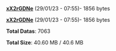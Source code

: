 [**xX2rGDNe**](/data/xX2rGDNe.txt) (29/01/23 - 07:55)- 1856 bytes

[**xX2rGDNe**](/data/xX2rGDNe.txt) (29/01/23 - 07:55)- 1856 bytes

**Total Datas**: 7063

**Total Size**: 40.60 MB / 40.6 MB